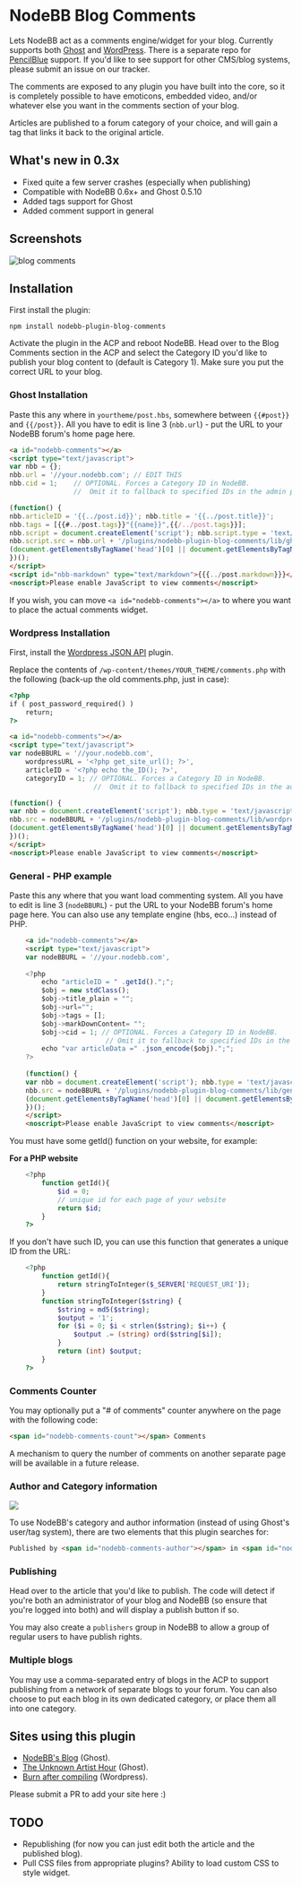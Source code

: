 # NodeBB Blog Comments

Lets NodeBB act as a comments engine/widget for your blog. Currently supports both [Ghost](https://ghost.org/) and [WordPress](http://wordpress.org/). There is a separate repo for [PencilBlue](https://github.com/theunknownartisthour/nodebb-comments-pencilblue) support. If you'd like to see support for other CMS/blog systems, please submit an issue on our tracker.

The comments are exposed to any plugin you have built into the core, so it is completely possible to have emoticons, embedded video, and/or whatever else you want in the comments section of your blog.

Articles are published to a forum category of your choice, and will gain a tag that links it back to the original article.

## What's new in 0.3x

* Fixed quite a few server crashes (especially when publishing)
* Compatible with NodeBB 0.6x+ and Ghost 0.5.10
* Added tags support for Ghost
* Added comment support in general

## Screenshots

![blog comments](http://i.imgur.com/pPO42Hy.png)

## Installation

First install the plugin:

    npm install nodebb-plugin-blog-comments

Activate the plugin in the ACP and reboot NodeBB. Head over to the Blog Comments section in the ACP and select the Category ID you'd like to publish your blog content to (default is Category 1). Make sure you put the correct URL to your blog.

### Ghost Installation

Paste this any where in `yourtheme/post.hbs`, somewhere between `{{#post}}` and `{{/post}}`. All you have to edit is line 3 (`nbb.url`) - put the URL to your NodeBB forum's home page here.

```html
<a id="nodebb-comments"></a>
<script type="text/javascript">
var nbb = {};
nbb.url = '//your.nodebb.com'; // EDIT THIS
nbb.cid = 1;	// OPTIONAL. Forces a Category ID in NodeBB.
				//  Omit it to fallback to specified IDs in the admin panel.

(function() {
nbb.articleID = '{{../post.id}}'; nbb.title = '{{../post.title}}';
nbb.tags = [{{#../post.tags}}"{{name}}",{{/../post.tags}}];
nbb.script = document.createElement('script'); nbb.script.type = 'text/javascript'; nbb.script.async = true;
nbb.script.src = nbb.url + '/plugins/nodebb-plugin-blog-comments/lib/ghost.js';
(document.getElementsByTagName('head')[0] || document.getElementsByTagName('body')[0]).appendChild(nbb.script);
})();
</script>
<script id="nbb-markdown" type="text/markdown">{{{../post.markdown}}}</script>
<noscript>Please enable JavaScript to view comments</noscript>
```

If you wish, you can move `<a id="nodebb-comments"></a>` to where you want to place the actual comments widget.

### Wordpress Installation

First, install the [Wordpress JSON API](http://wordpress.org/plugins/json-api/) plugin. 

Replace the contents of `/wp-content/themes/YOUR_THEME/comments.php` with the following (back-up the old comments.php, just in case):

```html
<?php
if ( post_password_required() )
	return;
?>

<a id="nodebb-comments"></a>
<script type="text/javascript">
var nodeBBURL = '//your.nodebb.com',
	wordpressURL = '<?php get_site_url(); ?>',
	articleID = '<?php echo the_ID(); ?>',
	categoryID = 1; // OPTIONAL. Forces a Category ID in NodeBB.
					 //  Omit it to fallback to specified IDs in the admin panel.

(function() {
var nbb = document.createElement('script'); nbb.type = 'text/javascript'; nbb.async = true;
nbb.src = nodeBBURL + '/plugins/nodebb-plugin-blog-comments/lib/wordpress.js';
(document.getElementsByTagName('head')[0] || document.getElementsByTagName('body')[0]).appendChild(nbb);
})();
</script>
<noscript>Please enable JavaScript to view comments</noscript>
```

### General - PHP example
Paste this any where that you want load commenting system. All you have to edit is line 3 (`nodeBBURL`) - put the URL to your NodeBB forum's home page here. You can also use any template engine (hbs, eco...) instead of PHP.

```html
	<a id="nodebb-comments"></a>
	<script type="text/javascript">
	var nodeBBURL = '//your.nodebb.com',
	
	<?php 
		echo "articleID = " .getId().";";
		$obj = new stdClass();
		$obj->title_plain = "";
		$obj->url="";
		$obj->tags = [];
		$obj->markDownContent= "";
		$obj->cid = 1; // OPTIONAL. Forces a Category ID in NodeBB.
						// Omit it to fallback to specified IDs in the admin panel.
		echo "var articleData =" .json_encode($obj).";";
	?>
	
	(function() {
	var nbb = document.createElement('script'); nbb.type = 'text/javascript'; nbb.async = true;
	nbb.src = nodeBBURL + '/plugins/nodebb-plugin-blog-comments/lib/generalphp.js';
	(document.getElementsByTagName('head')[0] || document.getElementsByTagName('body')[0]).appendChild(nbb);
	})();
	</script>
	<noscript>Please enable JavaScript to view comments</noscript>
```

You must have some getId() function on your website, for example:

**For a PHP website**

```php
    <?php
        function getId(){
            $id = 0;
            // unique id for each page of your website
            return $id;
        }
    ?>    
```

If you don't have such ID, you can use this function that generates a unique ID from the URL:

```php
    <?php
        function getId(){
            return stringToInteger($_SERVER['REQUEST_URI']);
        }
        function stringToInteger($string) {
            $string = md5($string);
            $output = '1';
            for ($i = 0; $i < strlen($string); $i++) {
                $output .= (string) ord($string[$i]);
            }
            return (int) $output;
        }
    ?>
```

### Comments Counter


You may optionally put a "# of comments" counter anywhere on the page with the following code:

```html
<span id="nodebb-comments-count"></span> Comments
```

A mechanism to query the number of comments on another separate page will be available in a future release.

### Author and Category information

![](http://i.imgur.com/NyLs4LQ.png)

To use NodeBB's category and author information (instead of using Ghost's user/tag system), there are two elements that this plugin searches for:

```html
Published by <span id="nodebb-comments-author"></span> in <span id="nodebb-comments-category"></span>
```

### Publishing

Head over to the article that you'd like to publish. The code will detect if you're both an administrator of your blog and NodeBB (so ensure that you're logged into both) and will display a publish button if so.

You may also create a `publishers` group in NodeBB to allow a group of regular users to have publish rights.


### Multiple blogs

You may use a comma-separated entry of blogs in the ACP to support publishing from a network of separate blogs to your forum. You can also choose to put each blog in its own dedicated category, or place them all into one category.

## Sites using this plugin

* [NodeBB's Blog](http://blog.nodebb.org) (Ghost).
* [The Unknown Artist Hour](http://theunknownartisthour.com) (Ghost).
* [Burn after compiling](http://burnaftercompiling.com) (Wordpress).

Please submit a PR to add your site here :)

## TODO

* Republishing (for now you can just edit both the article and the published blog).
* Pull CSS files from appropriate plugins? Ability to load custom CSS to style widget.
